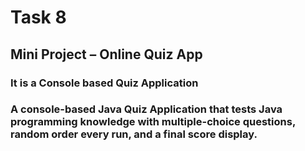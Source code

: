 # Task 8
## Mini Project – Online Quiz App
### It is a Console based Quiz Application

### A console-based Java Quiz Application that tests Java programming knowledge with multiple-choice questions, random order every run, and a final score display.
